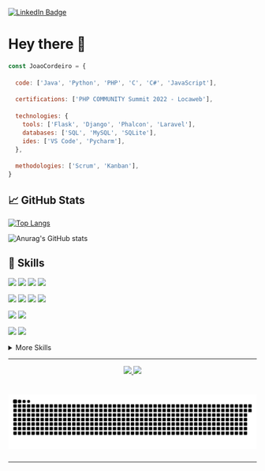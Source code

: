 [![LinkedIn Badge](https://img.shields.io/badge/LinkedIn-Profile-informational?style=flat&logo=linkedin&logoColor=white&color=0D76A8)](https://www.linkedin.com/in/jo%C3%A3o-cordeiro-47059b187/)

# Hey there 👋


```javascript
const JoaoCordeiro = {

  code: ['Java', 'Python', 'PHP', 'C', 'C#', 'JavaScript'],

  certifications: ['PHP COMMUNITY Summit 2022 - Locaweb'],

  technologies: {
    tools: ['Flask', 'Django', 'Phalcon', 'Laravel'],    
    databases: ['SQL', 'MySQL', 'SQLite'],
    ides: ['VS Code', 'Pycharm'],
  },
  
  methodologies: ['Scrum', 'Kanban'], 
}
```

## &#x1f4c8; GitHub Stats

[![Top Langs](https://github-readme-stats.vercel.app/api/top-langs/?username=JoaoCordeir0&layout=compact&theme=tokyonight)](https://github.com/JoaoCordeir0)


![Anurag's GitHub stats](https://github-readme-stats.vercel.app/api?username=JoaoCordeir0&show_icons=true&theme=tokyonight)


## 💼 Skills

![](https://img.shields.io/badge/Code-Java-informational?style=flat&logo=java&logoColor=white&color=4AB197)
![](https://img.shields.io/badge/Code-php-informational?style=flat&logo=php&logoColor=white&color=4AB197)
![](https://img.shields.io/badge/Code-c-informational?style=flat&logo=c&logoColor=white&color=4AB197)
![](https://img.shields.io/badge/Code-Python-informational?style=flat&logo=Python&logoColor=white&color=4AB197)

![](https://img.shields.io/badge/Code-Flask-informational?style=flat&logo=Flask&logoColor=white&color=4AB197)
![](https://img.shields.io/badge/Code-Django-informational?style=flat&logo=Django&logoColor=white&color=4AB197)
![](https://img.shields.io/badge/Code-JavaScript-informational?style=flat&logo=JavaScript&logoColor=white&color=4AB197)
![](https://img.shields.io/badge/Code-CSharp-informational?style=flat&logo=c-sharp&logoColor=white&color=4AB197)

![](https://img.shields.io/badge/Code-.NET-informational?style=flat&logo=.net&logoColor=white&color=4AB197)
![](https://img.shields.io/badge/Code-MySQL-informational?style=flat&logo=MySQL&logoColor=white&color=4AB197)

![](https://img.shields.io/badge/OS-Linux-informational?style=flat&logo=Linux&logoColor=white&color=4AB197)
![](https://img.shields.io/badge/OS-Windows-informational?style=flat&logo=Windows&logoColor=white&color=4AB197)

<details>
<summary>More Skills</summary>
<br>

![](https://img.shields.io/badge/Style-CSS-informational?style=flat&logo=css3&logoColor=white&color=4AB197)
![](https://img.shields.io/badge/Markup-HTML-informational?style=flat&logo=html5&logoColor=white&color=4AB197)


![](https://img.shields.io/badge/Tools-Postman-informational?style=flat&logo=Postman&logoColor=white&color=4AB197)
![](https://img.shields.io/badge/Tools-Photoshop-informational?style=flat&logo=Adobe-Photoshop&logoColor=white&color=4AB197)
![](https://img.shields.io/badge/Tools-GitHub-informational?style=flat&logo=GitHub&logoColor=white&color=4AB197)

</details>

----

<p align='center'>

  <a href='https://github.com/JoaoCordeir0'>
    <img src='https://img.shields.io/badge/GitHub-100000?style=for-the-badge&logo=github&logoColor=white'/>
  </a>

  <a href='https://www.linkedin.com/in/jo%C3%A3o-cordeiro-47059b187/'>
    <img src='https://img.shields.io/badge/LinkedIn-0077B5?style=for-the-badge&logo=linkedin&logoColor=white'/>
  </a>

</p>

# [![JoaoCordeir0 header](img/github-contribution-grid-snake.svg)](https://github.com/JoaoCordeir0)

----
